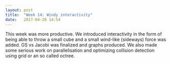```yaml
---
layout: post
title:  "Week 14: Windy interactivity"
date:   2017-04-28 14:54
---
```

This week was more productive. We introduced interactivity in 
the form of being able to throw a small cube and a small 
wind-like (sideways) force was added. GS vs Jacobi was finalized 
and graphs produced. We also made some serious work on 
parallelisation and optimizing collision detection using 
grid or an so called octree.
